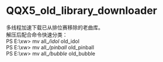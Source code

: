 # QQX5_old_library_downloader
多线程加速下载已从排位赛移除的老曲库。  
解压后配合命令快速分类：    
PS E:\xw> mv all_*/idol* old_idol  
PS E:\xw> mv all_*/pinball* old_pinball  
PS E:\xw> mv all_*/bubble* old_bubble  
